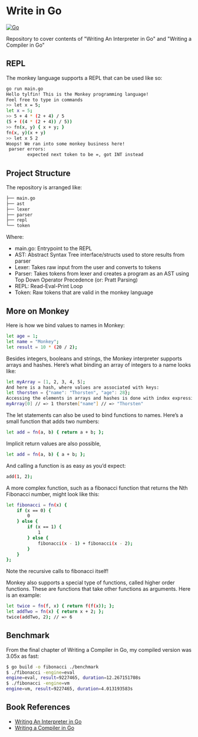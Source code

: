 # Write in Go

[![Go](https://github.com/tylfin/writeingo/actions/workflows/go.yml/badge.svg)](https://github.com/tylfin/writeingo/actions/workflows/go.yml)

Repository to cover contents of "Writing An Interpreter in Go" and "Writing a Compiler in Go"

## REPL

The monkey language supports a REPL that can be used like so:

```bash
go run main.go
Hello tylfin! This is the Monkey programming language!
Feel free to type in commands
>> let x = 5;
let x = 5;
>> 5 + 4 * (2 + 4) / 5
(5 + ((4 * (2 + 4)) / 5))
>> fn(x, y) { x + y; }
fn(x, y)(x + y)
>> let x 5 2
Woops! We ran into some monkey business here!
 parser errors:
        expected next token to be =, got INT instead
```

## Project Structure

The repository is arranged like:

```bash
├── main.go
├── ast
├── lexer
├── parser
├── repl
└── token
```

Where:

- main.go: Entrypoint to the REPL
- AST: Abstract Syntax Tree interface/structs used to store results from parser
- Lexer: Takes raw input from the user and converts to tokens
- Parser: Takes tokens from lexer and creates a program as an AST using Top Down Operator Precedence (or: Pratt Parsing)
- REPL: Read-Eval-Print Loop
- Token: Raw tokens that are valid in the monkey language

## More on Monkey

Here is how we bind values to names in Monkey:

```bash
let age = 1;
let name = "Monkey";
let result = 10 * (20 / 2);
```

Besides integers, booleans and strings, the Monkey interpreter supports arrays and hashes.
Here’s what binding an array of integers to a name looks like:

```bash
let myArray = [1, 2, 3, 4, 5];
And here is a hash, where values are associated with keys:
let thorsten = {"name": "Thorsten", "age": 28};
Accessing the elements in arrays and hashes is done with index expressions:
myArray[0] // => 1 thorsten["name"] // => "Thorsten"
```

The let statements can also be used to bind functions to names. Here’s a small function that adds two numbers:

```bash
let add = fn(a, b) { return a + b; };
```

Implicit return values are also possible,

```bash
let add = fn(a, b) { a + b; };
```

And calling a function is as easy as you’d expect:

```bash
add(1, 2);
```

A more complex function, such as a fibonacci function that returns the Nth Fibonacci number,
might look like this:

```bash
let fibonacci = fn(x) {
    if (x == 0) {
        0
    } else {
        if (x == 1) {
            1
        } else {
            fibonacci(x - 1) + fibonacci(x - 2);
        }
    }
};
```

Note the recursive calls to fibonacci itself!

Monkey also supports a special type of functions, called higher order functions. These are functions that take other
functions as arguments. Here is an example:

```bash
let twice = fn(f, x) { return f(f(x)); };
let addTwo = fn(x) { return x + 2; };
twice(addTwo, 2); // => 6
```

## Benchmark

From the final chapter of Writing a Compiler in Go, my compiled version was 3.05x as fast:

```bash
$ go build -o fibonacci ./benchmark
$ ./fibonacci -engine=eval
engine=eval, result=9227465, duration=12.267151708s
$ ./fibonacci -engine=vm
engine=vm, result=9227465, duration=4.013193583s
```

## Book References

- [Writing An Interpreter in Go](https://interpreterbook.com/)
- [Writing a Compiler in Go](https://compilerbook.com/)
